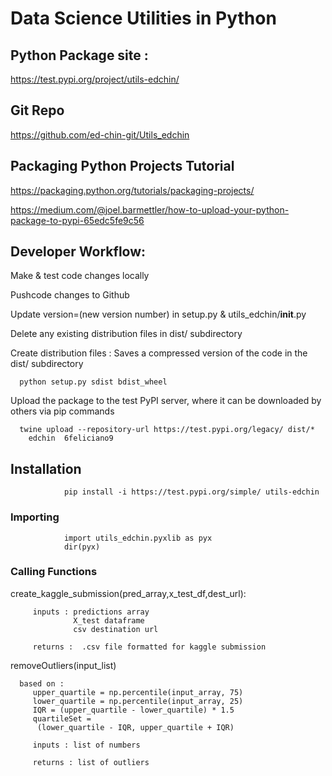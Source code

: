 # Data Science Utilities in Python

## Python Package site :
   https://test.pypi.org/project/utils-edchin/

## Git Repo
   https://github.com/ed-chin-git/Utils_edchin

## Packaging Python Projects Tutorial
   https://packaging.python.org/tutorials/packaging-projects/ 
   
   https://medium.com/@joel.barmettler/how-to-upload-your-python-package-to-pypi-65edc5fe9c56

## Developer Workflow:
   Make & test code changes locally
   
   Pushcode changes to Github

   Update version=(new version number) in setup.py & utils_edchin/__init__.py

   Delete any existing distribution files in dist/ subdirectory

   Create distribution files : Saves a compressed version of the code in the dist/ subdirectory

      python setup.py sdist bdist_wheel    

   Upload the package to the test PyPI server, where it can be downloaded by others via pip commands    

      twine upload --repository-url https://test.pypi.org/legacy/ dist/*   
        edchin  6feliciano9
               

## Installation
                pip install -i https://test.pypi.org/simple/ utils-edchin

### Importing
                import utils_edchin.pyxlib as pyx
                dir(pyx)

###  Calling Functions
   create_kaggle_submission(pred_array,x_test_df,dest_url):

         inputs : predictions array
                  X_test dataframe
                  csv destination url

         returns :  .csv file formatted for kaggle submission

   removeOutliers(input_list)

      based on : 
         upper_quartile = np.percentile(input_array, 75)
         lower_quartile = np.percentile(input_array, 25)
         IQR = (upper_quartile - lower_quartile) * 1.5
         quartileSet =
          (lower_quartile - IQR, upper_quartile + IQR)
         
         inputs : list of numbers

         returns : list of outliers